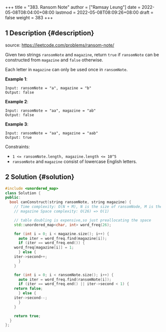 +++
title = "383. Ransom Note"
author = ["Ramsay Leung"]
date = 2022-05-08T08:04:00+08:00
lastmod = 2022-05-08T08:09:26+08:00
draft = false
weight = 383
+++

## <span class="section-num">1</span> Description {#description}

source: <https://leetcode.com/problems/ransom-note/>

Given two strings `ransomNote` and `magazine`, return `true` if `ransomNote` can be constructed from `magazine` and `false` otherwise.

Each letter in `magazine` can only be used once in `ransomNote`.

**Example 1**:

```text
Input: ransomNote = "a", magazine = "b"
Output: false
```

**Example 2**:

```text
Input: ransomNote = "aa", magazine = "ab"
Output: false
```

**Example 3**:

```text
Input: ransomNote = "aa", magazine = "aab"
Output: true
```

Constraints:

-   `1 <= ransomNote.length, magazine.length <= 10^5`
-   `ransomNote` and `magazine` consist of lowercase English letters.


## <span class="section-num">2</span> Solution {#solution}

```C++
#include <unordered_map>
class Solution {
public:
  bool canConstruct(string ransomNote, string magazine) {
    // Time complexity: O(N + M), N is the size of ransomNode, M is the size of
    // magazine Space complexity: O(26) => O(1)

    // table doubling is expensive,so just preallocating the space
    std::unordered_map<char, int> word_freq(26);

    for (int i = 0; i < magazine.size(); i++) {
      auto iter = word_freq.find(magazine[i]);
      if (iter == word_freq.end()) {
	word_freq[magazine[i]] = 1;
      } else {
	iter->second++;
      }
    }

    for (int i = 0; i < ransomNote.size(); i++) {
      auto iter = word_freq.find(ransomNote[i]);
      if (iter == word_freq.end() || iter->second < 1) {
	return false;
      } else {
	iter->second--;
      }
    }

    return true;
  }
};
```
